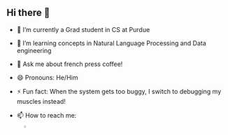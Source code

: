 ## Hi there 👋

- 🔭 I’m currently a Grad student in CS at Purdue
- 🌱 I’m learning concepts in Natural Language Processing and Data engineering
- 💬 Ask me about french press coffee!
- 😄 Pronouns: He/Him
- ⚡ Fun fact: When the system gets too buggy, I switch to debugging my muscles instead!

- 📫 How to reach me:  
&nbsp; &nbsp; [<img src="https://img.icons8.com/color/48/000000/linkedin.png" width="3.5%"/>](https://www.linkedin.com/in/balajikv1/)
